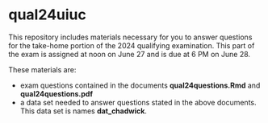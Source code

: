 # qual24uiuc

This repository includes materials necessary for you to answer questions for the take-home portion of the 2024 qualifying examination. This part of the exam is assigned at noon on June 27 and is due at 6 PM on June 28.

These materials are: 

- exam questions contained in the documents **qual24questions.Rmd** and **qual24questions.pdf**
- a data set needed to answer questions stated in the above documents. This data set is names **dat\_chadwick**.
